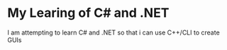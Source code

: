 # My Learing of C# and .NET
I am attempting to learn C# and .NET so that i can use C++/CLI to create GUIs